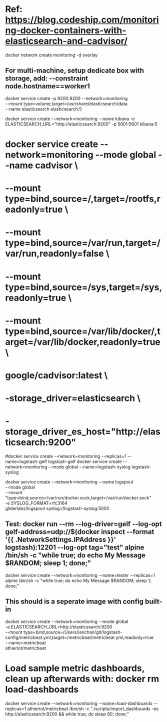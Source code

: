 # Ref: https://blog.codeship.com/monitoring-docker-containers-with-elasticsearch-and-cadvisor/
docker network create monitoring -d overlay

## For multi-machine, setup dedicate box with storage, add: --constraint node.hostname==worker1 
docker service create -p 9200:9200 --network=monitoring \
  --mount type=volume,target=/usr/share/elasticsearch/data \
  --name elasticsearch elasticsearch:5

docker service create --network=monitoring --name kibana -e ELASTICSEARCH_URL="http://elasticsearch:9200" -p 5601:5601 kibana:5

# docker service create --network=monitoring --mode global --name cadvisor \
#   --mount type=bind,source=/,target=/rootfs,readonly=true \
#   --mount type=bind,source=/var/run,target=/var/run,readonly=false \
#   --mount type=bind,source=/sys,target=/sys,readonly=true \
#   --mount type=bind,source=/var/lib/docker/,target=/var/lib/docker,readonly=true \
#   google/cadvisor:latest \
#   -storage_driver=elasticsearch \
#   -storage_driver_es_host="http://elasticsearch:9200"

#docker service create --network=monitoring --replicas=1 --name=logstash-gelf logstash-gelf
docker service create --network=monitoring --mode global --name=logstash-syslog logstash-syslog

docker service create --network=monitoring --name logspout \
    --mode global \
    --mount "type=bind,source=/var/run/docker.sock,target=/var/run/docker.sock" \
    -e SYSLOG_FORMAT=rfc3164 \
    gliderlabs/logspout syslog://logstash-syslog:5000

## Test: docker run --rm --log-driver=gelf --log-opt gelf-address=udp://$(docker inspect --format '{{ .NetworkSettings.IPAddress }}' logstash):12201 --log-opt tag="test" alpine /bin/sh -c "while true; do echo My Message \$RANDOM; sleep 1; done;"
docker service create --network=monitoring --name=tester --replicas=1 alpine /bin/sh -c "while true; do echo My Message \$RANDOM; sleep 1; done;"

## This should is a seperate image with config built-in
docker service create --network=monitoring --mode global \
  -e ELASTICSEARCH_URL=http://elasticsearch:9200 \
  --mount type=bind,source=/Users/ianchan/git/logstash-config/metricbeat.yml,target=/metricbeat/metricbeat.yml,readonly=true \
  --name=metricbeat \
  athieriot/metricbeat

# Load sample metric dashboards, clean up afterwards with: docker rm load-dashboards
docker service create --network=monitoring --name=load-dashboards --replicas=1 athieriot/metricbeat /bin/sh -c "./scripts/import_dashboards -es http://elasticsearch:9200 && while true; do sleep 60; done;"
